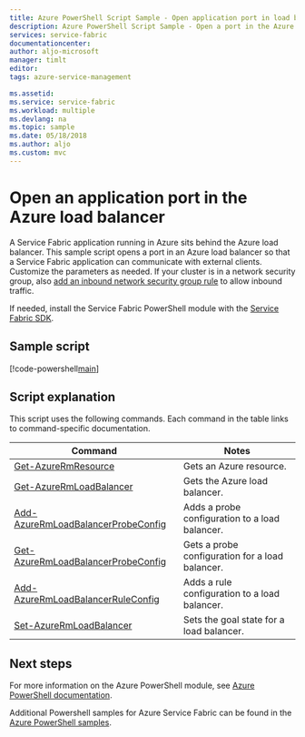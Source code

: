 ```yaml
---
title: Azure PowerShell Script Sample - Open application port in load balancer | Microsoft Docs
description: Azure PowerShell Script Sample - Open a port in the Azure load balancer for a Service Fabric application.
services: service-fabric
documentationcenter: 
author: aljo-microsoft
manager: timlt
editor: 
tags: azure-service-management

ms.assetid: 
ms.service: service-fabric
ms.workload: multiple
ms.devlang: na
ms.topic: sample
ms.date: 05/18/2018
ms.author: aljo
ms.custom: mvc
---
```


# Open an application port in the Azure load balancer

A Service Fabric application running in Azure sits behind the Azure load balancer. This sample script opens a port in an Azure load balancer so that a Service Fabric application can communicate with external clients. Customize the parameters as needed. If your cluster is in a network security group, also [add an inbound network security group rule](service-fabric-powershell-add-nsg-rule.md) to allow inbound traffic.

If needed, install the Service Fabric PowerShell module with the [Service Fabric SDK](../service-fabric-get-started.md). 

## Sample script

[!code-powershell[main](../../../powershell_scripts/service-fabric/open-port-in-load-balancer/open-port-in-load-balancer.ps1 "Open a port in the load balancer")]

## Script explanation

This script uses the following commands. Each command in the table links to command-specific documentation.

| Command | Notes |
|---|---|
| [Get-AzureRmResource](/powershell/module/azurerm.resources/get-azurermresource) | Gets an Azure resource.  |
| [Get-AzureRmLoadBalancer](/powershell/module/azurerm.network/get-azurermloadbalancer) | Gets the Azure load balancer. |
| [Add-AzureRmLoadBalancerProbeConfig](/powershell/module/azurerm.network/add-azurermloadbalancerprobeconfig) | Adds a probe configuration to a load balancer.|
| [Get-AzureRmLoadBalancerProbeConfig](/powershell/module/azurerm.network/get-azurermloadbalancerprobeconfig) | Gets a probe configuration for a load balancer. |
| [Add-AzureRmLoadBalancerRuleConfig](/powershell/module/azurerm.network/add-azurermloadbalancerruleconfig) | Adds a rule configuration to a load balancer. |
| [Set-AzureRmLoadBalancer](/powershell/module/azurerm.network/set-azurermloadbalancer) | Sets the goal state for a load balancer. |

## Next steps

For more information on the Azure PowerShell module, see [Azure PowerShell documentation](/powershell/azure/overview).

Additional Powershell samples for Azure Service Fabric can be found in the [Azure PowerShell samples](../service-fabric-powershell-samples.md).
